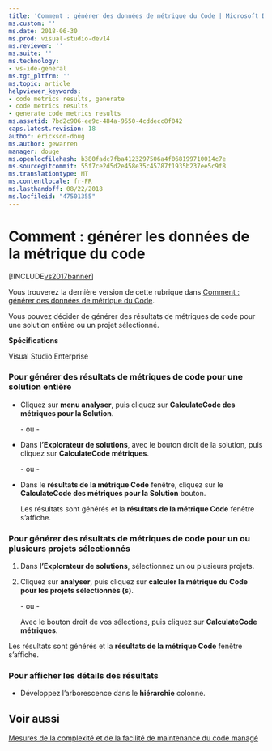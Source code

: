 ```yaml
---
title: 'Comment : générer des données de métrique du Code | Microsoft Docs'
ms.custom: ''
ms.date: 2018-06-30
ms.prod: visual-studio-dev14
ms.reviewer: ''
ms.suite: ''
ms.technology:
- vs-ide-general
ms.tgt_pltfrm: ''
ms.topic: article
helpviewer_keywords:
- code metrics results, generate
- code metrics results
- generate code metrics results
ms.assetid: 7bd2c906-ee9c-484a-9550-4cddecc8f042
caps.latest.revision: 18
author: erickson-doug
ms.author: gewarren
manager: douge
ms.openlocfilehash: b380fadc7fba4123297506a4f068199710014c7e
ms.sourcegitcommit: 55f7ce2d5d2e458e35c45787f1935b237ee5c9f8
ms.translationtype: MT
ms.contentlocale: fr-FR
ms.lasthandoff: 08/22/2018
ms.locfileid: "47501355"
---
```

# <a name="how-to-generate-code-metrics-data"></a>Comment : générer les données de la métrique du code
[!INCLUDE[vs2017banner](../includes/vs2017banner.md)]

Vous trouverez la dernière version de cette rubrique dans [Comment : générer des données de métrique du Code](https://docs.microsoft.com/visualstudio/code-quality/how-to-generate-code-metrics-data).  
  
Vous pouvez décider de générer des résultats de métriques de code pour une solution entière ou un projet sélectionné.  
  
 **Spécifications**  
  
 Visual Studio Enterprise  
  
### <a name="to-generate-code-metrics-results-for-an-entire-solution"></a>Pour générer des résultats de métriques de code pour une solution entière  
  
-   Cliquez sur **menu analyser**, puis cliquez sur **CalculateCode des métriques pour la Solution**.  
  
     \- ou -  
  
-   Dans **l’Explorateur de solutions**, avec le bouton droit de la solution, puis cliquez sur **CalculateCode métriques**.  
  
     \- ou -  
  
-   Dans le **résultats de la métrique Code** fenêtre, cliquez sur le **CalculateCode des métriques pour la Solution** bouton.  
  
     Les résultats sont générés et la **résultats de la métrique Code** fenêtre s’affiche.  
  
### <a name="to-generate-code-metrics-results-for-one-or-more-selected-projects"></a>Pour générer des résultats de métriques de code pour un ou plusieurs projets sélectionnés  
  
1.  Dans **l’Explorateur de solutions**, sélectionnez un ou plusieurs projets.  
  
2.  Cliquez sur **analyser**, puis cliquez sur **calculer la métrique du Code pour les projets sélectionnés (s)**.  
  
     \- ou -  
  
     Avec le bouton droit de vos sélections, puis cliquez sur **CalculateCode métriques**.  
  
 Les résultats sont générés et la **résultats de la métrique Code** fenêtre s’affiche.  
  
### <a name="to-view-the-results-details"></a>Pour afficher les détails des résultats  
  
-   Développez l’arborescence dans le **hiérarchie** colonne.  
  
## <a name="see-also"></a>Voir aussi  
 [Mesures de la complexité et de la facilité de maintenance du code managé](../code-quality/measuring-complexity-and-maintainability-of-managed-code.md)



